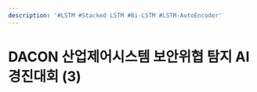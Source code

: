 ```yaml
---
description: '#LSTM #Stacked LSTM #Bi-LSTM #LSTM-AutoEncoder'
---
```


# DACON 산업제어시스템 보안위협 탐지 AI 경진대회 (3)

<figure><img src="../../../.gitbook/assets/DACON 산업제어시스템 보안위협 탐지 AI 경진대회 (3)_페이지_01.jpg" alt=""><figcaption></figcaption></figure>

<figure><img src="../../../.gitbook/assets/DACON 산업제어시스템 보안위협 탐지 AI 경진대회 (3)_페이지_02.jpg" alt=""><figcaption></figcaption></figure>

<figure><img src="../../../.gitbook/assets/DACON 산업제어시스템 보안위협 탐지 AI 경진대회 (3)_페이지_03.jpg" alt=""><figcaption></figcaption></figure>

<figure><img src="../../../.gitbook/assets/DACON 산업제어시스템 보안위협 탐지 AI 경진대회 (3)_페이지_04.jpg" alt=""><figcaption></figcaption></figure>

<figure><img src="../../../.gitbook/assets/DACON 산업제어시스템 보안위협 탐지 AI 경진대회 (3)_페이지_05.jpg" alt=""><figcaption></figcaption></figure>

<figure><img src="../../../.gitbook/assets/DACON 산업제어시스템 보안위협 탐지 AI 경진대회 (3)_페이지_06.jpg" alt=""><figcaption></figcaption></figure>

<figure><img src="../../../.gitbook/assets/DACON 산업제어시스템 보안위협 탐지 AI 경진대회 (3)_페이지_07.jpg" alt=""><figcaption></figcaption></figure>

<figure><img src="../../../.gitbook/assets/DACON 산업제어시스템 보안위협 탐지 AI 경진대회 (3)_페이지_08.jpg" alt=""><figcaption></figcaption></figure>

<figure><img src="../../../.gitbook/assets/DACON 산업제어시스템 보안위협 탐지 AI 경진대회 (3)_페이지_09.jpg" alt=""><figcaption></figcaption></figure>

<figure><img src="../../../.gitbook/assets/DACON 산업제어시스템 보안위협 탐지 AI 경진대회 (3)_페이지_10.jpg" alt=""><figcaption></figcaption></figure>

<figure><img src="../../../.gitbook/assets/DACON 산업제어시스템 보안위협 탐지 AI 경진대회 (3)_페이지_11.jpg" alt=""><figcaption></figcaption></figure>

<figure><img src="../../../.gitbook/assets/DACON 산업제어시스템 보안위협 탐지 AI 경진대회 (3)_페이지_12.jpg" alt=""><figcaption></figcaption></figure>

<figure><img src="../../../.gitbook/assets/DACON 산업제어시스템 보안위협 탐지 AI 경진대회 (3)_페이지_13.jpg" alt=""><figcaption></figcaption></figure>

<figure><img src="../../../.gitbook/assets/DACON 산업제어시스템 보안위협 탐지 AI 경진대회 (3)_페이지_14.jpg" alt=""><figcaption></figcaption></figure>

<figure><img src="../../../.gitbook/assets/DACON 산업제어시스템 보안위협 탐지 AI 경진대회 (3)_페이지_15.jpg" alt=""><figcaption></figcaption></figure>

<figure><img src="../../../.gitbook/assets/DACON 산업제어시스템 보안위협 탐지 AI 경진대회 (3)_페이지_16 (1).jpg" alt=""><figcaption></figcaption></figure>

<figure><img src="../../../.gitbook/assets/DACON 산업제어시스템 보안위협 탐지 AI 경진대회 (3)_페이지_17.jpg" alt=""><figcaption></figcaption></figure>

<figure><img src="../../../.gitbook/assets/DACON 산업제어시스템 보안위협 탐지 AI 경진대회 (3)_페이지_18.jpg" alt=""><figcaption></figcaption></figure>

<figure><img src="../../../.gitbook/assets/DACON 산업제어시스템 보안위협 탐지 AI 경진대회 (3)_페이지_19.jpg" alt=""><figcaption></figcaption></figure>

<figure><img src="../../../.gitbook/assets/DACON 산업제어시스템 보안위협 탐지 AI 경진대회 (3)_페이지_20.jpg" alt=""><figcaption></figcaption></figure>

<figure><img src="../../../.gitbook/assets/DACON 산업제어시스템 보안위협 탐지 AI 경진대회 (3)_페이지_21.jpg" alt=""><figcaption></figcaption></figure>

<figure><img src="../../../.gitbook/assets/DACON 산업제어시스템 보안위협 탐지 AI 경진대회 (3)_페이지_22.jpg" alt=""><figcaption></figcaption></figure>

<figure><img src="../../../.gitbook/assets/DACON 산업제어시스템 보안위협 탐지 AI 경진대회 (3)_페이지_23.jpg" alt=""><figcaption></figcaption></figure>

<figure><img src="../../../.gitbook/assets/DACON 산업제어시스템 보안위협 탐지 AI 경진대회 (3)_페이지_24.jpg" alt=""><figcaption></figcaption></figure>

<figure><img src="../../../.gitbook/assets/DACON 산업제어시스템 보안위협 탐지 AI 경진대회 (3)_페이지_25.jpg" alt=""><figcaption></figcaption></figure>

<figure><img src="../../../.gitbook/assets/DACON 산업제어시스템 보안위협 탐지 AI 경진대회 (3)_페이지_26.jpg" alt=""><figcaption></figcaption></figure>
